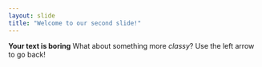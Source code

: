 ```yaml
---
layout: slide
title: "Welcome to our second slide!"
---
```

**Your text is boring** What about something more *classy*?
Use the left arrow to go back!
